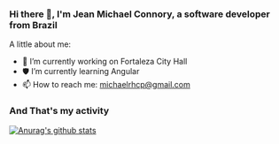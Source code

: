 ### Hi there 👋, I'm Jean Michael Connory, a software developer from Brazil

A little about me:

- 🏢 I’m currently working on Fortaleza City Hall
- 🛡 I’m currently learning Angular
- 📫 How to reach me: michaelrhcp@gmail.com

### And That's my activity

[![Anurag's github stats](https://github-readme-stats.vercel.app/api?username=JeanConnory)](https://github.com/anuraghazra/github-readme-stats)
